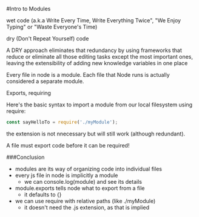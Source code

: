 #Intro to Modules

wet code (a.k.a  Write Every Time, Write Everything Twice", "We Enjoy Typing" or "Waste Everyone's Time)


dry (Don't Repeat Yourself) code  

A DRY approach eliminates that redundancy by using frameworks that reduce or eliminate all those editing tasks except the most important ones, leaving the extensibility of adding new knowledge variables in one place

Every file in node is a module. Each file that Node runs is actually considered a separate module.

Exports, requiring 

Here's the basic syntax to import a module from our local filesystem using require:

```javascript
const sayHelloTo = require('./myModule');
```
the extension is not nnecessary but will still work (although redundant).

A file must export code before it can be required!

###Conclusion
- modules are its way of organizing code into individual files
- every js file in node is implicitly a module
  - we can console.log(module) and see its details
- module.exports tells node what to export from a file
  - it defaults to {}
- we can use require with relative paths (like ./myModule)
  - it doesn't need the .js extension, as that is implied